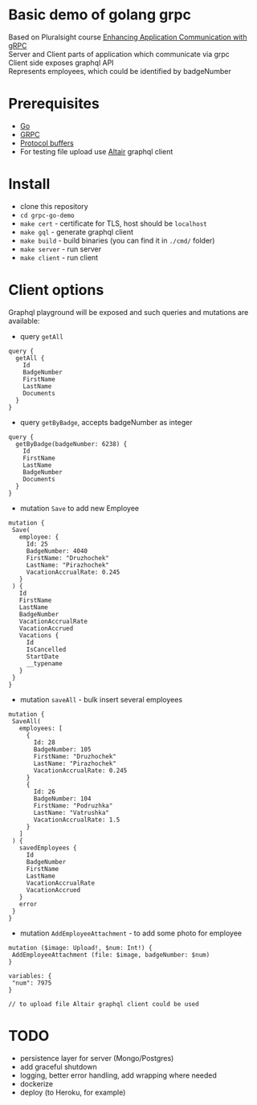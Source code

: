 # Basic demo of golang grpc 
 Based on Pluralsight course [Enhancing Application Communication with gRPC](https://app.pluralsight.com/library/courses/grpc-enhancing-application-communication/)  
 Server and Client parts of application which communicate via grpc  
 Client side exposes graphql API  
 Represents employees, which could be identified by badgeNumber  

# Prerequisites
 - [Go](https://golang.org/)  
 - [GRPC](https://grpc.io/docs/quickstart/go/#grpc)  
 - [Protocol buffers](https://grpc.io/docs/quickstart/go/#protocol-buffers)  
 - For testing file upload use [Altair](https://altair.sirmuel.design/) graphql client  

# Install
 - clone this repository  
 - `cd grpc-go-demo`  
 - `make cert` - certificate for TLS, host should be `localhost`  
 - `make gql` - generate graphql client  
 - `make build` - build binaries (you can find it in `./cmd/` folder)  
 - `make server` - run server  
 - `make client` - run client  

# Client options
 Graphql playground will be exposed and such queries and mutations are available:
 - query `getAll`
```
query {
  getAll {
    Id
    BadgeNumber
    FirstName
    LastName
    Documents
  }
}

```
  - query `getByBadge`, accepts badgeNumber as integer
```
query {
  getByBadge(badgeNumber: 6238) {
    Id
    FirstName
    LastName
    BadgeNumber
    Documents
  }
}
```
 - mutation `Save` to add new Employee
 ```
 mutation {
  Save(
    employee: {
      Id: 25
      BadgeNumber: 4040
      FirstName: "Druzhochek"
      LastName: "Pirazhochek"
      VacationAccrualRate: 0.245
    }
  ) {
    Id
    FirstName
    LastName
    BadgeNumber
    VacationAccrualRate
    VacationAccrued
    Vacations {
      Id
      IsCancelled
      StartDate
      __typename
    }
  }
}
```
 - mutation `saveAll` - bulk insert several employees
 ```
 mutation {
  SaveAll(
    employees: [
      {
        Id: 28
        BadgeNumber: 105
        FirstName: "Druzhochek"
        LastName: "Pirazhochek"
        VacationAccrualRate: 0.245
      }
      {
        Id: 26
        BadgeNumber: 104
        FirstName: "Podruzhka"
        LastName: "Vatrushka"
        VacationAccrualRate: 1.5
      }
    ]
  ) {
    savedEmployees {
      Id
      BadgeNumber
      FirstName
      LastName
      VacationAccrualRate
      VacationAccrued
    }
    error
  }
}

```
 - mutation `AddEmployeeAttachment` - to add some photo for employee
 ```
 mutation ($image: Upload!, $num: Int!) {
  AddEmployeeAttachment (file: $image, badgeNumber: $num)
}

variables: {
  "num": 7975
}

// to upload file Altair graphql client could be used
 ```

 # TODO
  - persistence layer for server (Mongo/Postgres)
  - add graceful shutdown
  - logging, better error handling, add wrapping where needed
  - dockerize
  - deploy (to Heroku, for example)